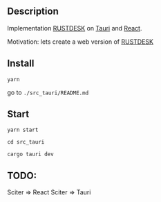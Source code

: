 ## Description

Implementation [RUSTDESK](https://github.com/rustdesk/rustdesk) on [Tauri](https://tauri.app/) and [React](https://en.reactjs.org/).

Motivation: lets create a web version of [RUSTDESK](https://github.com/rustdesk/rustdesk)

## Install
`yarn`

go to `./src_tauri/README.md`

## Start
`yarn start`

`cd src_tauri`

`cargo tauri dev`

## TODO:
Sciter => React
Sciter => Tauri
